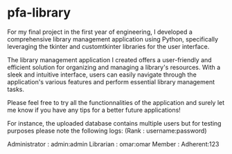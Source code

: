 # pfa-library
For my final project in the first year of engineering, I developed a comprehensive library management application using Python, specifically leveraging the tkinter and customtkinter libraries for the user interface.

The library management application I created offers a user-friendly and efficient solution for organizing and managing a library's resources. With a sleek and intuitive interface, users can easily navigate through the application's various features and perform essential library management tasks.

Please feel free to try all the functionnalities of the application and surely let me know if you have any tips for a better future applications!

For instance, the uploaded database contains multiple users but for testing purposes please note the following logs: (Rank : username:password)

Administrator : admin:admin 
Librarian : omar:omar 
Member : Adherent:123


